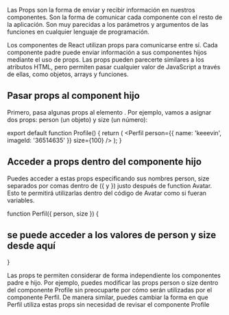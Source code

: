 Las Props son la forma de enviar y recibir información en nuestros componentes. Son la forma de comunicar cada componente con el resto de la aplicación. Son muy parecidas a los parámetros y argumentos de las funciones en cualquier lenguaje de programación.

Los componentes de React utilizan props para comunicarse entre sí. Cada componente padre puede enviar información a sus componentes hijos mediante el uso de props. Las props pueden parecerte similares a los atributos HTML, pero permiten pasar cualquier valor de JavaScript a través de ellas, como objetos, arrays y funciones.
## Pasar props al component hijo 
Primero, pasa algunas props al elemento . Por ejemplo, vamos a asignar dos props: person (un objeto) y size (un número):

export default function Profile() {
  return (
    <Perfil
      person={{ name: 'keeevin', imageId: '36514635' }}
      size={100}
    />
  );
}
## Acceder a props dentro del componente hijo 
Puedes acceder a estas props especificando sus nombres person, size separados por comas dentro de ({ y }) justo después de function Avatar. Esto te permitirá utilizarlas dentro del código de Avatar como si fueran variables.

function Perfil({ person, size }) {
  ## se puede acceder a los valores de person y size desde aquí
}

Las props te permiten considerar de forma independiente los componentes padre e hijo. Por ejemplo, puedes modificar las props person o size dentro del componente Profile sin preocuparte por cómo serán utilizadas por el componente Perfil. De manera similar, puedes cambiar la forma en que Perfil utiliza estas props sin necesidad de revisar el componente Profile